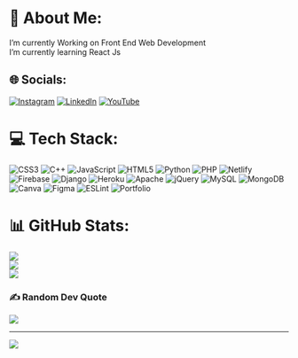 # 💫 About Me:
I’m currently Working on Front End Web Development<br>I’m currently learning React Js


## 🌐 Socials:
[![Instagram](https://img.shields.io/badge/Instagram-%23E4405F.svg?logo=Instagram&logoColor=white)](https://instagram.com/deep__dhakate) [![LinkedIn](https://img.shields.io/badge/LinkedIn-%230077B5.svg?logo=linkedin&logoColor=white)](https://linkedin.com/in/deep-dhakate-6ba5b7214) [![YouTube](https://img.shields.io/badge/YouTube-%23FF0000.svg?logo=YouTube&logoColor=white)](https://youtube.com/@@InTruderSecurity) 

# 💻 Tech Stack:
![CSS3](https://img.shields.io/badge/css3-%231572B6.svg?style=flat&logo=css3&logoColor=white) ![C++](https://img.shields.io/badge/c++-%2300599C.svg?style=flat&logo=c%2B%2B&logoColor=white) ![JavaScript](https://img.shields.io/badge/javascript-%23323330.svg?style=flat&logo=javascript&logoColor=%23F7DF1E) ![HTML5](https://img.shields.io/badge/html5-%23E34F26.svg?style=flat&logo=html5&logoColor=white) ![Python](https://img.shields.io/badge/python-3670A0?style=flat&logo=python&logoColor=ffdd54) ![PHP](https://img.shields.io/badge/php-%23777BB4.svg?style=flat&logo=php&logoColor=white) ![Netlify](https://img.shields.io/badge/netlify-%23000000.svg?style=flat&logo=netlify&logoColor=#00C7B7) ![Firebase](https://img.shields.io/badge/firebase-%23039BE5.svg?style=flat&logo=firebase) ![Django](https://img.shields.io/badge/django-%23092E20.svg?style=flat&logo=django&logoColor=white) ![Heroku](https://img.shields.io/badge/heroku-%23430098.svg?style=flat&logo=heroku&logoColor=white) ![Apache](https://img.shields.io/badge/apache-%23D42029.svg?style=flat&logo=apache&logoColor=white) ![jQuery](https://img.shields.io/badge/jquery-%230769AD.svg?style=flat&logo=jquery&logoColor=white) ![MySQL](https://img.shields.io/badge/mysql-%2300f.svg?style=flat&logo=mysql&logoColor=white) ![MongoDB](https://img.shields.io/badge/MongoDB-%234ea94b.svg?style=flat&logo=mongodb&logoColor=white) ![Canva](https://img.shields.io/badge/Canva-%2300C4CC.svg?style=flat&logo=Canva&logoColor=white) 	![Figma](https://img.shields.io/badge/figma-%23F24E1E.svg?style=flat&logo=figma&logoColor=white) ![ESLint](https://img.shields.io/badge/ESLint-4B3263?style=flat&logo=eslint&logoColor=white) ![Portfolio](https://img.shields.io/badge/Portfolio-%23000000.svg?style=flat&logo=firefox&logoColor=#FF7139)
# 📊 GitHub Stats:

![](https://github-readme-stats.vercel.app/api?username=Intruder&theme=midnight-purple&hide_border=false&include_all_commits=true&count_private=false)<br/>
![](https://github-readme-streak-stats.herokuapp.com/?user=Intruder&theme=midnight-purple&hide_border=false)<br/>
![](https://github-readme-stats.vercel.app/api/top-langs/?username=Intruder&theme=midnight-purple&hide_border=false&include_all_commits=true&count_private=false&layout=compact)


### ✍️ Random Dev Quote
![](https://quotes-github-readme.vercel.app/api?type=vetical&theme=tokyonight)

---
[![](https://visitcount.itsvg.in/api?id=Intruder&icon=2&color=6)](https://visitcount.itsvg.in)
